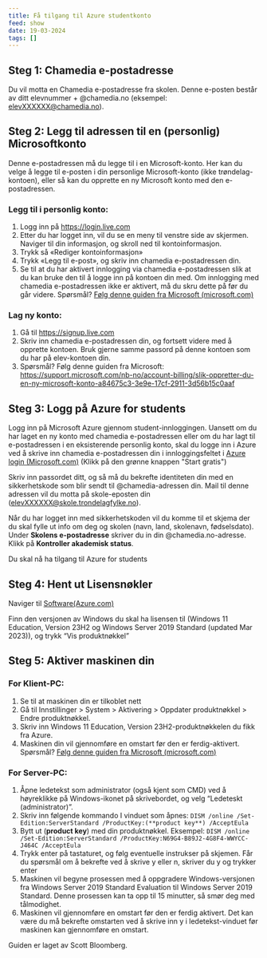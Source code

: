 ```yaml
---
title: Få tilgang til Azure studentkonto
feed: show
date: 19-03-2024
tags: []
---
```

## Steg 1: Chamedia e-postadresse
Du vil motta en Chamedia e-postadresse fra skolen. Denne e-posten består av ditt elevnummer + @chamedia.no (eksempel: elevXXXXXX@chamedia.no).

## Steg 2: Legg til adressen til en (personlig) Microsoftkonto
Denne e-postadressen må du legge til i en Microsoft-konto. Her kan du velge å legge til e-posten i din personlige Microsoft-konto (ikke trøndelag-kontoen), eller så kan du opprette en ny Microsoft konto med den e-postadressen.

### Legg til i personlig konto: 
1. Logg inn på https://login.live.com
2. Etter du har logget inn, vil du se en meny til venstre side av skjermen. Naviger til din informasjon, og skroll ned til kontoinformasjon.
3. Trykk så «Rediger kontoinformasjon»
4. Trykk «Legg til e-post», og skriv inn chamedia e-postadressen din.
5. Se til at du har aktivert innlogging via chamedia e-postadressen slik at du kan bruke den til å logge inn på kontoen din med. Om innlogging med chamedia e-postadressen ikke er aktivert, må du skru dette på før du går videre. 
Spørsmål? [Følg denne guiden fra Microsoft (microsoft.com)](https://support.microsoft.com/nb-no/account-billing/slik-legger-du-til-en-e-postadresse-eller-et-telefonnummer-i-microsoft-kontoen-1898efcd-3f0a-6646-46d8-5b681999e047)

### Lag ny konto:
1. Gå til https://signup.live.com
2. Skriv inn chamedia e-postadressen din, og fortsett videre med å opprette kontoen. Bruk gjerne samme passord på denne kontoen som du har på elev-kontoen din. 
4. Spørsmål? Følg denne guiden fra Microsoft: https://support.microsoft.com/nb-no/account-billing/slik-oppretter-du-en-ny-microsoft-konto-a84675c3-3e9e-17cf-2911-3d56b15c0aaf

## Steg 3: Logg på Azure for students
Logg inn på Microsoft Azure gjennom student-innloggingen. Uansett om du har laget en ny konto med chamedia e-postadressen eller om du har lagt til e-postadressen i en eksisterende personlig konto, skal du logge inn i Azure ved å skrive inn chamedia e-postadressen din i innloggingsfeltet i [Azure login (Microsoft.com)](https://azure.microsoft.com/nb-no/free/students) (Klikk på den grønne knappen "Start gratis")

Skriv inn passordet ditt, og så må du bekrefte identiteten din med en sikkerhetskode som blir sendt til @chamedia-adressen din. Mail til denne adressen vil du motta på skole-eposten din (elevXXXXXX@skole.trondelagfylke.no).

Når du har logget inn med sikkerhetskoden vil du komme til et skjema der du skal fylle ut info om deg og skolen (navn, land, skolenavn, fødselsdato). Under **Skolens e-postadresse** skriver du in din @chamedia.no-adresse. Klikk på **Kontroller akademisk status**.

Du skal nå ha tilgang til Azure for students

## Steg 4: Hent ut Lisensnøkler
Naviger til [Software(Azure.com)](https://portal.azure.com/#view/Microsoft_Azure_Education/EducationMenuBlade/~/software)

Finn den versjonen av Windows du skal ha lisensen til (Windows 11 Education, Version 23H2 og Windows Server 2019 Standard (updated Mar 2023)), og trykk “Vis produktnøkkel”

## Steg 5: Aktiver maskinen din

### For Klient-PC:

1. Se til at maskinen din er tilkoblet nett
2. Gå til Innstillinger > System > Aktivering > Oppdater produktnøkkel > Endre produktnøkkel.
3. Skriv inn Windows 11 Education, Version 23H2-produktnøkkelen du fikk fra Azure.
4. Maskinen din vil gjennomføre en omstart før den er ferdig-aktivert. 
Spørsmål? [Følg denne guiden fra Microsoft (microsoft.com)](https://support.microsoft.com/nb-no/windows/aktivere-windows-c39005d4-95ee-b91e-b399-2820fda32227)

### For Server-PC:
1. Åpne ledetekst som administrator (også kjent som CMD) ved å høyreklikke på Windows-ikonet på skrivebordet, og velg “Ledeteskt (administrator)”.
2. Skriv inn følgende kommando I vinduet som åpnes: 
	`DISM /online /Set-Edition:ServerStandard /ProductKey:(**product key**) /AcceptEula`
4. Bytt ut (**product key**) med din produktnøkkel. 
	Eksempel: `DISM /online /Set-Edition:ServerStandard /ProductKey:N69G4-B89J2-4G8F4-WWYCC-J464C /AcceptEula`
6. Trykk enter på tastaturet, og følg eventuelle instrukser på skjemen. Får du spørsmål om å bekrefte ved å skrive y eller n, skriver du y og trykker enter
7. Maskinen vil begyne prosessen med å oppgradere Windows-versjonen fra Windows Server 2019 Standard Evaluation til Windows Server 2019 Standard. Denne prosessen kan ta opp til 15 minutter, så smør deg med tålmodighet.
8. Maskinen vil gjennomføre en omstart før den er ferdig aktivert. Det kan være du må bekrefte omstarten ved å skrive inn y i ledetekst-vinduet før maskinen kan gjennomføre en omstart.


Guiden er laget av Scott Bloomberg.
